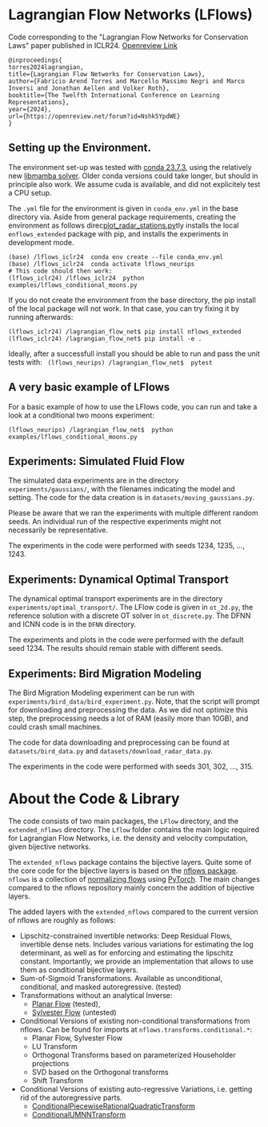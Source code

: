 # Lagrangian Flow Networks (LFlows)

Code corresponding to the "Lagrangian Flow Networks for Conservation Laws" paper published in ICLR24.
[Openreview Link](https://openreview.net/forum?id=Nshk5YpdWE&referrer=%5BAuthor%20Console%5D(%2Fgroup%3Fid%3DICLR.cc%2F2024%2FConference%2FAuthors%23your-submissions))


```
@inproceedings{
torres2024lagrangian,
title={Lagrangian Flow Networks for Conservation Laws},
author={Fabricio Arend Torres and Marcello Massimo Negri and Marco Inversi and Jonathan Aellen and Volker Roth},
booktitle={The Twelfth International Conference on Learning Representations},
year={2024},
url={https://openreview.net/forum?id=Nshk5YpdWE}
}
```


## Setting up the Environment.
The environment set-up was tested with [conda 23.7.3](https://docs.conda.io/projects/miniconda/en/latest/),
using the relatively new [libmamba solver](https://www.anaconda.com/blog/conda-is-fast-now).
Older conda versions could take longer, but should in principle also work.
We assume cuda is available, and did not explicitely test a CPU setup.

The `.yml` file for the environment is given in `conda_env.yml` in the base directory via.
Aside from general package requirements, creating the environment as follows direc[plot_radar_stations.py](experiments%2Fbird_migration%2Fplot_radar_stations.py)tly installs the local `enflows_extended` package with pip,
and installs the experiments in development mode. 


```
(base) /lflows_iclr24  conda env create --file conda_env.yml
(base) /lflows_iclr24  conda activate lflows_neurips
# This code should then work:
(lflows_iclr24) /lflows_iclr24  python examples/lflows_conditional_moons.py
```

If you do not create the environment from the base directory, the pip install of the local package will not work.
In that case, you can try fixing it by running afterwards:

`(lflows_iclr24) /lagrangian_flow_net$ pip install nflows_extended`
`(lflows_iclr24) /lagrangian_flow_net$ pip install -e .`

Ideally, after a successfull install you should  be able to run and pass the unit tests with:
` 
(lflows_neurips) /lagrangian_flow_net$  pytest
`

## A very basic example of LFlows

For a basic example of how to use the LFlows code, you can run and take a look at a conditional two moons experiment:

`(lflows_neurips) /lagrangian_flow_net$  python examples/lflows_conditional_moons.py`

## Experiments: Simulated Fluid Flow
The simulated data experiments are in the directory `experiments/gaussians/`, with the filenames indicating the model and setting.
The code for the data creation is in `datasets/moving_gaussians.py`. 

Please be aware that we ran the experiments with multiple different random seeds.
An individual run of the respective experiments might not necessarily be representative.

The experiments in the code were performed with seeds 1234, 1235, ..., 1243. 

## Experiments: Dynamical Optimal Transport
The dynamical optimal transport experiments are in the directory `experiments/optimal_transport/`.
The LFlow code is given in `ot_2d.py`, the reference solution with a discrete OT solver in `ot_discrete.py`.
The DFNN and ICNN code is in the `DFNN` directory.

The experiments and plots in the code were performed with the default seed 1234. 
The results should remain stable with different seeds.

## Experiments: Bird Migration Modeling
The Bird Migration Modeling experiment can be run with `experiments/bird_data/bird_experiment.py`.
Note, that the script will prompt for downloading and preprocessing the data.
As we did not optimize this step, the preprocessing needs a lot of RAM (easily more than 10GB), and could crash small machines.

The code for data downloading and preprocessing can be found at `datasets/bird_data.py` and `datasets/download_radar_data.py`.

The experiments in the code were performed with seeds 301, 302, ..., 315. 

# About the Code & Library
The code consists of two main packages, the `LFlow` directory, and the `extended_nflows` directory.
The `Lflow` folder contains the main logic required for Lagrangian Flow Networks, i.e. the density and velocity computation,
given bijective networks.

The `extended_nflows` package contains the bijective layers.
Quite some of the core code for the bijective layers is based on the [nflows package](https://github.com/bayesiains/nflows).
`nflows` is a collection of [normalizing flows](https://arxiv.org/abs/1912.02762)
using [PyTorch](https://pytorch.org).
The main changes compared to the nflows repository mainly concern the addition of bijective layers.

The added layers with the `extended_nflows` compared to the current version of nflows are roughly as follows:
- Lipschitz-constrained invertible networks: Deep Residual Flows, invertible dense nets.
  Includes various variations for estimating the log determinant, as well as for enforcing and estimating the lipschitz constant.
  Importantly, we provide an implementation that allows to use them as conditional bijective layers.
- Sum-of-Sigmoid Transformations. Available as unconditional, conditional, and masked autoregressive. (tested)
- Transformations without an analytical Inverse: 
  - [Planar Flow](https://arxiv.org/abs/1912.02762) (tested), 
  - [Sylvester Flow](https://arxiv.org/abs/1803.05649) (untested)
- Conditional Versions of existing non-conditional transformations from nflows. Can be found for imports at `nflows.transforms.conditional.*`:
    - Planar Flow, Sylvester Flow
    - LU Transform
    - Orthogonal Transforms based on parameterized Householder projections
    - SVD based on the Orthogonal transforms
    - Shift Transform
- Conditional Versions of existing auto-regressive Variations, i.e. getting rid of the autoregressive parts.
    - [ConditionalPiecewiseRationalQuadraticTransform](https://proceedings.neurips.cc/paper/2019/hash/7ac71d433f282034e088473244df8c02-Abstract.html)
    - [ConditionalUMNNTransform](https://arxiv.org/abs/1908.05164)
